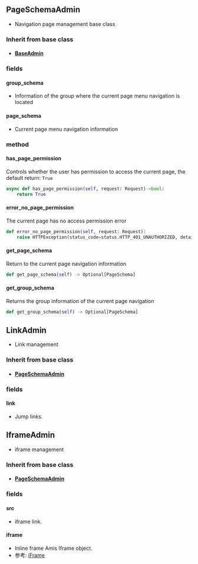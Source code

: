 ## PageSchemaAdmin

- Navigation page management base class

### Inherit from base class

- #### [BaseAdmin](../BaseAdmin)

### fields

#### group_schema

- Information of the group where the current page menu navigation is located

#### page_schema

- Current page menu navigation information

### method

#### has_page_permission

Controls whether the user has permission to access the current page, the default return: `True`

```python
async def has_page_permission(self, request: Request)->bool:
    return True
```

#### error_no_page_permission

The current page has no access permission error

```python
def error_no_page_permission(self, request: Request):
    raise HTTPException(status_code=status.HTTP_401_UNAUTHORIZED, detail='No page permissions')
```

#### get_page_schema

Return to the current page navigation information

```python
def get_page_schema(self) -> Optional[PageSchema]
```

#### get_group_schema

Returns the group information of the current page navigation

```python
def get_group_schema(self) -> Optional[PageSchema]
```

## LinkAdmin

- Link management

### Inherit from base class

- #### [PageSchemaAdmin](#pageschemaadmin)

### fields

#### link

- Jump links.

## IframeAdmin

- iframe management

### Inherit from base class

- #### [PageSchemaAdmin](#pageschemaadmin)

### fields

#### src

- iframe link.

#### iframe

- Inline frame Amis Iframe object.
- 参考: [iFrame](https://baidu.gitee.io/amis/zh-CN/components/iframe)
